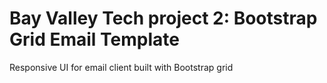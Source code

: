 # Bay Valley Tech project 2: Bootstrap Grid Email Template



Responsive UI for email client built with Bootstrap grid
